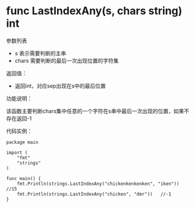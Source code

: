 # func LastIndexAny(s, chars string) int

参数列表

- s 表示需要判断的主串
- chars 需要判断的最后一次出现位置的字符集

返回值：

- 返回int，对应sep出现在s中的最后位置

功能说明：

该函数主要判断chars集中任意的一个字符在s串中最后一次出现的位置，如果不存在返回-1

代码实例：

	package main
	
	import (
		"fmt"
		"strings"
	)
	
	func main() {
		fmt.Println(strings.LastIndexAny("chickenkenkenken", "iken"))   //15
		fmt.Println(strings.LastIndexAny("chicken", "dmr"))   //-1
	}